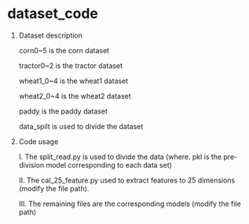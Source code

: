 # dataset_code

1. Dataset description

	corn0~5 is the corn dataset

	tractor0~2 is the tractor dataset

	wheat1_0~4 is the wheat1 dataset

	wheat2_0~4 is the wheat2 dataset

	paddy is the paddy dataset

	data_spilt is used to divide the dataset

2. Code usage

	Ⅰ. The split_read.py is used to divide the data (where. pkl is the pre-division model corresponding to each data set)

	Ⅱ. The cal_25_feature.py used to extract features to 25 dimensions (modify the file path).
	
	Ⅲ. The remaining files are the corresponding models (modify the file path)
